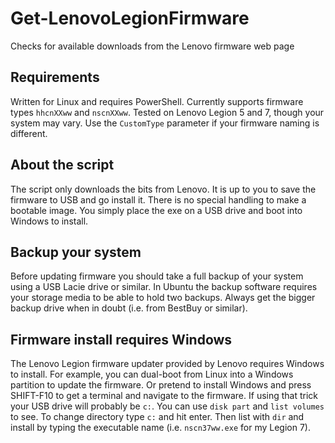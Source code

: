 # Get-LenovoLegionFirmware
Checks for available downloads from the Lenovo firmware web page

## Requirements

Written for Linux and requires PowerShell.  Currently supports firmware types `hhcnXXww` and `nscnXXww`. Tested on Lenovo Legion 5 and 7, though your system may vary.  Use the `CustomType` parameter if your firmware naming is different.

## About the script

The script only downloads the bits from Lenovo. It is up to you to save the firmware to USB and go install it.
There is no special handling to make a bootable image. You simply place the exe on a USB drive and boot into Windows to install.

## Backup your system

Before updating firmware you should take a full backup of your system using a USB Lacie drive or similar.
In Ubuntu the backup software requires your storage media to be able to hold two backups. Always get the
bigger backup drive when in doubt (i.e. from BestBuy or similar).

## Firmware install requires Windows

The Lenovo Legion firmware updater provided by Lenovo requires Windows to install.
For example, you can dual-boot from Linux into a Windows partition to update the firmware.
Or pretend to install Windows and press SHIFT-F10 to get a terminal and navigate to the firmware.
If using that trick your USB drive will probably be `c:`. You can use `disk part` and `list volumes` to see.
To change directory type `c:` and hit enter. Then list with `dir` and install by typing the executable name (i.e. `nscn37ww.exe` for my Legion 7).
